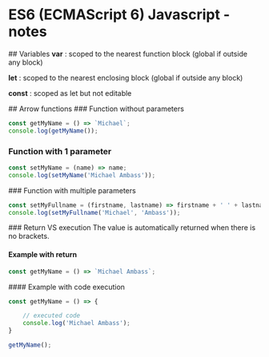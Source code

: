 # ES6 (ECMAScript 6) Javascript - notes 

## Variables 
**var** : scoped to the nearest function block (global if outside any block)

**let** : scoped to the nearest enclosing block (global if outside any block)

**const** : scoped as let but not editable

## Arrow functions
### Function without parameters
```javascript
const getMyName = () => `Michael`;
console.log(getMyName());
```
### Function with 1 parameter 
```javascript
const setMyName = (name) => name;
console.log(setMyName('Michael Ambass'));
```

### Function with multiple parameters 
```javascript
const setMyFullname = (firstname, lastname) => firstname + ' ' + lastname;
console.log(setMyFullname('Michael', 'Ambass'));
```

### Return VS execution 
The value is automatically returned when there is no brackets.

#### Example with return 
```javascript
const getMyName = () => `Michael Ambass`;
```

#### Example with code execution 
```javascript
const getMyName = () => {

	// executed code
  	console.log('Michael Ambass');
}

getMyName();
```

